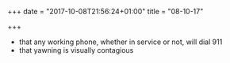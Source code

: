 +++
date = "2017-10-08T21:56:24+01:00"
title = "08-10-17"

+++

* that any working phone, whether in service or not, will dial 911
* that yawning is visually contagious
